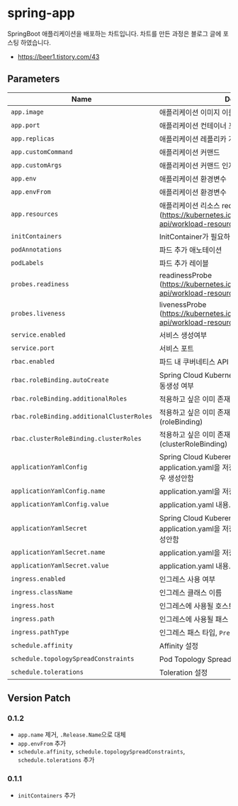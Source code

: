 # spring-app
SpringBoot 애플리케이션을 배포하는 차트입니다.  차트를 만든 과정은 블로그 글에 포스팅 하였습니다.
* https://beer1.tistory.com/43


## Parameters

| Name | Description | Type | Required | Default |
|------|-------------|-----|----------|----------|
| `app.image` | 애플리케이션 이미지 이름 | String | Y | |
| `app.port` | 애플리케이션 컨테이너 포트 | Integer | Y | |
| `app.replicas` | 애플리케이션 레플리카 개수 | Integer | N | `1` |
| `app.customCommand` | 애플리케이션 커맨드 | Array<\String> | N | `[]` |
| `app.customArgs` | 애플리케이션 커맨드 인자 | Array<\String> | N | `[]` |
| `app.env` | 애플리케이션 환경변수 | Array<\Env> | N | `[]` |
| `app.envFrom` | 애플리케이션 환경변수 | Array<\Env> | N | `[]` |
| `app.resources` | 애플리케이션 리소스 req, lim <br>(https://kubernetes.io/docs/reference/kubernetes-api/workload-resources/pod-v1/#resources) | Object | N | `{}` |
| `initContainers` | InitContainer가 필요하다면 추가 | Array<\Container> | N | `[]` |
| `podAnnotations` | 파드 추가 애노테이션 | Object | N | `{}` |
| `podLabels` | 파드 추가 레이블 | Object | N | `{}` |
| `probes.readiness` | readinessProbe <br>(https://kubernetes.io/docs/reference/kubernetes-api/workload-resources/pod-v1/#Probe) | Object | N | `{}` |
| `probes.liveness` | livenessProbe <br>(https://kubernetes.io/docs/reference/kubernetes-api/workload-resources/pod-v1/#Probe) | Object | N | `{}` |
| `service.enabled` | 서비스 생성여부 | Boolean | N | `false` |
| `service.port` | 서비스 포트 | Integer | N | `80` |
| `rbac.enabled` | 파드 내 쿠버네티스 API 권한 부여 여부 | Boolean | N | `false` |
| `rbac.roleBinding.autoCreate` | Spring Cloud Kubernetes 사용 시 기본 roleBinding 자동생성 여부 | Boolean | N | `true` |
| `rbac.roleBinding.additionalRoles` | 적용하고 싶은 이미 존재하는 role 추가 기입 | Array<\String> | N | `{}` |
| `rbac.roleBinding.additionalClusterRoles` | 적용하고 싶은 이미 존재하는 clusterRole 추가 기입 (roleBinding) | Array<\String> | N | `{}` |
| `rbac.clusterRoleBinding.clusterRoles` | 적용하고 싶은 이미 존재하는 clusterRole 추가 기입 (clusterRoleBinding) | Array<\String> | N | `[]` |
| `applicationYamlConfig` | Spring Cloud Kuberentes Config 사용 시 적용시킬 application.yaml을 저장하는 ConfigMap, empty일 경우 생성안함 | Object | N | `{}` |
| `applicationYamlConfig.name` | application.yaml을 저장하는 ConfigMap 이름 | String | Y |  |
| `applicationYamlConfig.value` | application.yaml 내용. `\|` 을 사용하여 문자열 생성 필수 | String | Y |  |
| `applicationYamlSecret` | Spring Cloud Kuberentes Config 사용 시 적용시킬 application.yaml을 저장하는 Secret, empty일 경우 생성안함 | Object | N | `{}` |
| `applicationYamlSecret.name` | application.yaml을 저장하는 Secret 이름 | String | Y |  |
| `applicationYamlSecret.value` | application.yaml 내용. `\|` 을 사용하여 문자열 생성 필수 | String | Y |  |
| `ingress.enabled` | 인그레스 사용 여부 | Boolean | N | `false` |
| `ingress.className` | 인그레스 클래스 이름 | String | N | `nginx` |
| `ingress.host` | 인그레스에 사용될 호스트 | String | N | `""` |
| `ingress.path` | 인그레스에 사용될 패스 | String | N | `""` |
| `ingress.pathType` | 인그레스 패스 타입, `Prefix`, `Exact` 중 하나 | Enum | N | `Prefix` |
| `schedule.affinity` | Affinity 설정 | N | `{}` |
| `schedule.topologySpreadConstraints` | Pod Topology SpreadC onstraints 설정 | N | `[]` |
| `schedule.tolerations` | Toleration 설정 | N | `[]` |



## Version Patch

### 0.1.2
* `app.name` 제거, `.Release.Name`으로 대체
* `app.envFrom` 추가
* `schedule.affinity`, `schedule.topologySpreadConstraints`, `schedule.tolerations` 추가

### 0.1.1
* `initContainers` 추가